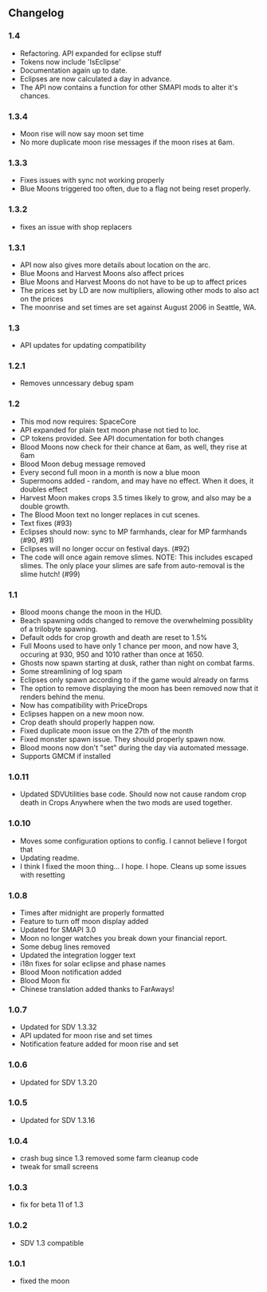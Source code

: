 ## Changelog
### 1.4
 - Refactoring. API expanded for eclipse stuff
 - Tokens now include 'IsEclipse'
 - Documentation again up to date.
 - Eclipses are now calculated a day in advance.
 - The API now contains a function for other SMAPI mods to alter it's chances.

### 1.3.4
 - Moon rise will now say moon set time
 - No more duplicate moon rise messages if the moon rises at 6am.

### 1.3.3
 - Fixes issues with sync not working properly
 - Blue Moons triggered too often, due to a flag not being reset properly.

### 1.3.2
 - fixes an issue with shop replacers

### 1.3.1
- API now also gives more details about location on the arc.
- Blue Moons and Harvest Moons also affect prices
- Blue Moons and Harvest Moons do not have to be up to affect prices
- The prices set by LD are now multipliers, allowing other mods to also act on the prices
- The moonrise and set times are set against August 2006 in Seattle, WA.

### 1.3
- API updates for updating compatibility

### 1.2.1
- Removes unncessary debug spam

### 1.2
- This mod now requires: SpaceCore
- API expanded for plain text moon phase not tied to loc.
- CP tokens provided. See API documentation for both changes
- Blood Moons now check for their chance at 6am, as well, they rise at 6am
- Blood Moon debug message removed
- Every second full moon in a month is now a blue moon
- Supermoons added - random, and may have no effect. When it does, it doubles effect
- Harvest Moon makes crops 3.5 times likely to grow, and also may be a double growth.
- The Blood Moon text no longer replaces in cut scenes.
- Text fixes (#93)
- Eclipses should now: sync to MP farmhands, clear for MP farmhands (#90, #91)
- Eclipses will no longer occur on festival days. (#92)
- The code will once again remove slimes. NOTE: This includes escaped slimes. The only place your slimes are safe from auto-removal is the slime hutch! (#99)

### 1.1

- Blood moons change the moon in the HUD.
- Beach spawning odds changed to remove the overwhelming possiblity of a trilobyte spawning.
- Default odds for crop growth and death are reset to 1.5%
- Full Moons used to have only 1 chance per moon, and now have 3, occuring at 930, 950 and 1010 rather than once at 1650.
- Ghosts now spawn starting at dusk, rather than night on combat farms.
- Some streamlining of log spam
- Eclipses only spawn according to if the game would already on farms
- The option to remove displaying the moon has been removed now that it renders behind the menu.
- Now has compatibility with PriceDrops
- Eclipses happen on a new moon now.
- Crop death should properly happen now.
- Fixed duplicate moon issue on the 27th of the month
- Fixed monster spawn issue. They should properly spawn now.
- Blood moons now don't "set" during the day via automated message.
- Supports GMCM if installed

### 1.0.11

- Updated SDVUtilities base code. Should now not cause random crop death in Crops Anywhere when the two mods are used together.

### 1.0.10

- Moves some configuration options to config. I cannot believe I forgot that
- Updating readme.
- I think I fixed the moon thing... I hope. I hope. Cleans up some issues with resetting

### 1.0.8

- Times after midnight are properly formatted
- Feature to turn off moon display added
- Updated for SMAPI 3.0
- Moon no longer watches you break down your financial report.
- Some debug lines removed
- Updated the integration logger text
- i18n fixes for solar eclipse and phase names
- Blood Moon notification added
- Blood Moon fix
- Chinese translation added thanks to FarAways!

### 1.0.7

- Updated for SDV 1.3.32
- API updated for moon rise and set times
- Notification feature added for moon rise and set

### 1.0.6

- Updated for SDV 1.3.20

### 1.0.5

- Updated for SDV 1.3.16

### 1.0.4

- crash bug since 1.3 removed some farm cleanup code
- tweak for small screens

### 1.0.3

- fix for beta 11 of 1.3

### 1.0.2

- SDV 1.3 compatible

### 1.0.1

- fixed the moon
